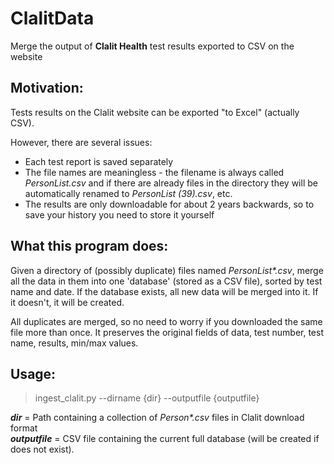 # ClalitData
Merge the output of **Clalit Health** test results exported to CSV on the website

## Motivation:
Tests results on the Clalit website can be exported "to Excel" (actually CSV).

However, there are several issues:
* Each test report is saved separately
* The file names are meaningless - the filename is always called *PersonList.csv* and if there are already files in the directory they will be automatically renamed to *PersonList (39).csv*, etc. 
* The results are only downloadable for about 2 years backwards, so to save your history you need to store it yourself

## What this program does:
Given a directory of (possibly duplicate) files named *PersonList\*.csv*, merge all the data in them into one 'database' (stored as a CSV file), sorted by test name and date.
If the database exists, all new data will be merged into it. If it doesn't, it will be created.

All duplicates are merged, so no need to worry if you downloaded the same file more than once.
It preserves the original fields of data, test number, test name, results, min/max values.

## Usage:
> ingest_clalit.py --dirname {dir} --outputfile {outputfile}

***dir*** = Path containing a collection of *Person\*.csv* files in Clalit download format  
***outputfile*** = CSV file containing the current full database (will be created if does not exist).

